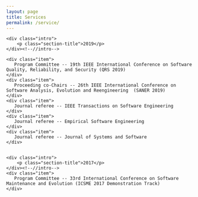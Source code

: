 ```yaml
---
layout: page
title: Services
permalink: /service/
---
```


<section class="section projects-section">

    <div class="intro">
        <p class="section-title">2019</p>
    </div><!--//intro-->

    <div class="item">
       Program Committee -- 19th IEEE International Conference on Software Quality, Reliability, and Security (QRS 2019)
    </div>
    <div class="item">
       Proceeding co-Chairs -- 26th IEEE International Conference on Software Analysis, Evolution and Reengineering  (SANER 2019)
    </div>
    <div class="item">
       Journal referee -- IEEE Transactions on Software Engineering
    </div>
    <div class="item">
       Journal referee -- Empirical Software Engineering
    </div>
    <div class="item">
       Journal referee -- Journal of Systems and Software
    </div>


    <div class="intro">
        <p class="section-title">2017</p>
    </div><!--//intro-->
    <div class="item">
       Program Committee -- 33rd International Conference on Software Maintenance and Evolution (ICSME 2017 Demonstration Track)
    </div>


   
</section><!--//section-->